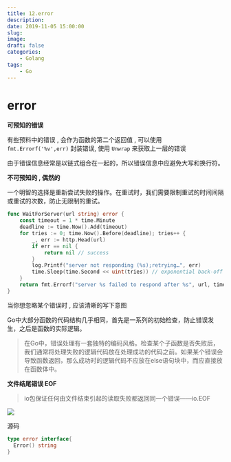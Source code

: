 ```yaml
---
title: 12.error
description: 
date: 2019-11-05 15:00:00
slug: 
image: 
draft: false
categories:
    - Golang
tags:
    - Go
---
```




# error



**可预知的错误**

有些预料中的错误 , 会作为函数的第二个返回值 , 可以使用 `fmt.Errorf('%v',err)` 封装错误, 使用 `Unwrap` 来获取上一层的错误

由于错误信息经常是以链式组合在一起的，所以错误信息中应避免大写和换行符。



**不可预知的 , 偶然的**

一个明智的选择是重新尝试失败的操作。在重试时，我们需要限制重试的时间间隔或重试的次数，防止无限制的重试。

```go
func WaitForServer(url string) error {
    const timeout = 1 * time.Minute
    deadline := time.Now().Add(timeout)
    for tries := 0; time.Now().Before(deadline); tries++ {
        _, err := http.Head(url)
        if err == nil {
            return nil // success
        }
        log.Printf("server not responding (%s);retrying…", err)
        time.Sleep(time.Second << uint(tries)) // exponential back-off
    }
    return fmt.Errorf("server %s failed to respond after %s", url, timeout)
}
```



当你想忽略某个错误时 , 应该清晰的写下意图

Go中大部分函数的代码结构几乎相同，首先是一系列的初始检查，防止错误发生，之后是函数的实际逻辑。

> 在Go中，错误处理有一套独特的编码风格。检查某个子函数是否失败后，我们通常将处理失败的逻辑代码放在处理成功的代码之前。如果某个错误会导致函数返回，那么成功时的逻辑代码不应放在else语句块中，而应直接放在函数体中。



**文件结尾错误 EOF**

> io包保证任何由文件结束引起的读取失败都返回同一个错误——io.EOF



![](http://img.golang.space//PicGo20200113152633.png)



源码

```go
type error interface{
  Error() string
}
```

